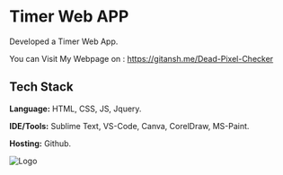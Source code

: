 # Timer Web APP

Developed a Timer Web App.

You can Visit My Webpage on : https://gitansh.me/Dead-Pixel-Checker


## Tech Stack

**Language:** HTML, CSS, JS, Jquery.

**IDE/Tools:** Sublime Text, VS-Code, Canva, CorelDraw, MS-Paint.

**Hosting:** Github.


![Logo](https://store-images.s-microsoft.com/image/apps.262.9007199266242512.7c39b33a-2bad-4ec5-9ef8-13f87de820ac.5f0cba42-ebd5-4e62-a223-8f178553f4ed?mode=scale&q=90&h=300&w=300)

